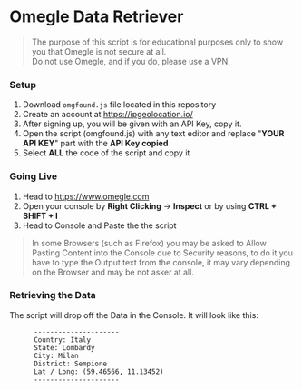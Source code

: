 # Omegle Data Retriever
>The purpose of this script is for educational purposes only to show you that Omegle is not secure at all.<br>
>Do not use Omegle, and if you do, please use a VPN.


### Setup
1. Download `omgfound.js` file located in this repository
2. Create an account at https://ipgeolocation.io/
3. After signing up, you will be given with an API Key, copy it.
4. Open the script (omgfound.js) with any text editor and replace "**YOUR API KEY**" part with the **API Key copied**
5. Select **ALL** the code of the script and copy it

### Going Live
1. Head to https://www.omegle.com
2. Open your console by **Right Clicking** -> **Inspect** or by using **CTRL + SHIFT + I**
3. Head to Console and Paste the the script

> In some Browsers (such as Firefox) you may be asked to Allow Pasting Content into the Console due to Security reasons, to do it you have to type the Output text from the console, it may vary depending on the Browser and may be not asker at all. 
> 

### Retrieving the Data
The script will drop off the Data in the Console. It will look like this:

          ---------------------
          Country: Italy
          State: Lombardy
          City: Milan
          District: Sempione
          Lat / Long: (59.46566, 11.13452)
          ---------------------
          

